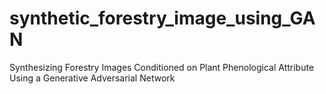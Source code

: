 # synthetic_forestry_image_using_GAN
Synthesizing Forestry Images Conditioned on Plant Phenological Attribute Using a Generative Adversarial Network
